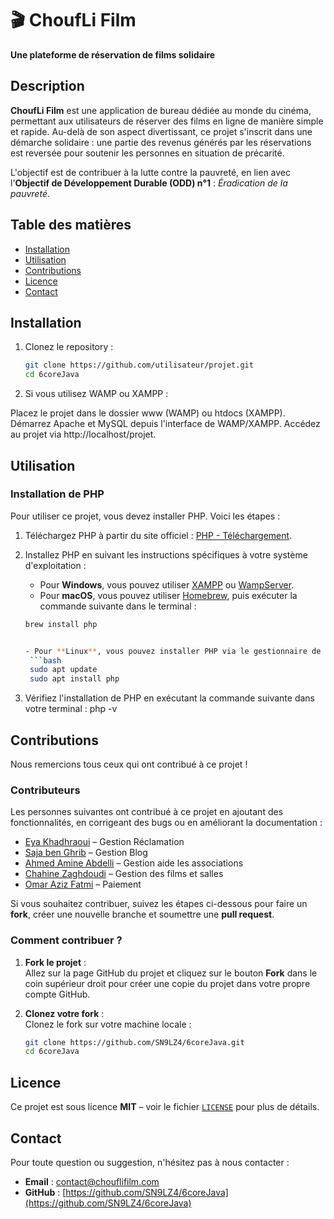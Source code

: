 # 🎬 ChoufLi Film

**Une plateforme de réservation de films solidaire**

## Description
**ChoufLi Film** est une application de bureau dédiée au monde du cinéma, permettant aux utilisateurs de réserver des films en ligne de manière simple et rapide. Au-delà de son aspect divertissant, ce projet s'inscrit dans une démarche solidaire : une partie des revenus générés par les réservations est reversée pour soutenir les personnes en situation de précarité. 

L'objectif est de contribuer à la lutte contre la pauvreté, en lien avec l'**Objectif de Développement Durable (ODD) n°1** : *Éradication de la pauvreté*.

## Table des matières
- [Installation](#installation)
- [Utilisation](#utilisation)
- [Contributions](#contributions)
- [Licence](#licence)
- [Contact](#contact)

## Installation

1. Clonez le repository :
   ```bash
   git clone https://github.com/utilisateur/projet.git
   cd 6coreJava

2. Si vous utilisez WAMP ou XAMPP :

Placez le projet dans le dossier www (WAMP) ou htdocs (XAMPP).
Démarrez Apache et MySQL depuis l'interface de WAMP/XAMPP.
Accédez au projet via http://localhost/projet.


## Utilisation

### Installation de PHP

Pour utiliser ce projet, vous devez installer PHP. Voici les étapes :

1. Téléchargez PHP à partir du site officiel : [PHP - Téléchargement](https://www.php.net/downloads.php).

2. Installez PHP en suivant les instructions spécifiques à votre système d'exploitation :
   - Pour **Windows**, vous pouvez utiliser [XAMPP](https://www.apachefriends.org/fr/index.html) ou [WampServer](http://www.wampserver.com/).
   - Pour **macOS**, vous pouvez utiliser [Homebrew](https://brew.sh/), puis exécuter la commande suivante dans le terminal :
   ```bash
   brew install php


   - Pour **Linux**, vous pouvez installer PHP via le gestionnaire de paquets. Par exemple, sur Ubuntu :
    ```bash
    sudo apt update
    sudo apt install php

3. Vérifiez l'installation de PHP en exécutant la commande suivante dans votre terminal :
   php -v




## Contributions

Nous remercions tous ceux qui ont contribué à ce projet !

### Contributeurs

Les personnes suivantes ont contribué à ce projet en ajoutant des fonctionnalités, en corrigeant des bugs ou en améliorant la documentation :

- [Eya Khadhraoui](https://github.com/eyakhadhraoui) – Gestion Réclamation
- [Saja ben Ghrib](https://github.com/saajaabenghrib) – Gestion Blog
- [Ahmed Amine Abdelli](https://github.com/ahmedabdelli1) –  Gestion  aide les associations
- [Chahine Zaghdoudi](https://github.com/chahinos) – Gestion des films et salles
- [Omar Aziz Fatmi](https://github.com/OmarAzizFatmi) – Paiement




Si vous souhaitez contribuer, suivez les étapes ci-dessous pour faire un **fork**, créer une nouvelle branche et soumettre une **pull request**.

### Comment contribuer ?

1. **Fork le projet** :  
   Allez sur la page GitHub du projet et cliquez sur le bouton **Fork** dans le coin supérieur droit pour créer une copie du projet dans votre propre compte GitHub.

2. **Clonez votre fork** :  
   Clonez le fork sur votre machine locale :
   ```bash
   git clone https://github.com/SN9LZ4/6coreJava.git
   cd 6coreJava
## Licence

Ce projet est sous licence **MIT** – voir le fichier [`LICENSE`](./LICENSE) pour plus de détails.

## Contact

Pour toute question ou suggestion, n'hésitez pas à nous contacter :

- **Email** : [contact@chouflifilm.com](mailto:mohamedbrahim.garram@esprit.tn)  
- **GitHub** : [https://github.com/SN9LZ4/6coreJava](https://github.com/SN9LZ4/6coreJava)
